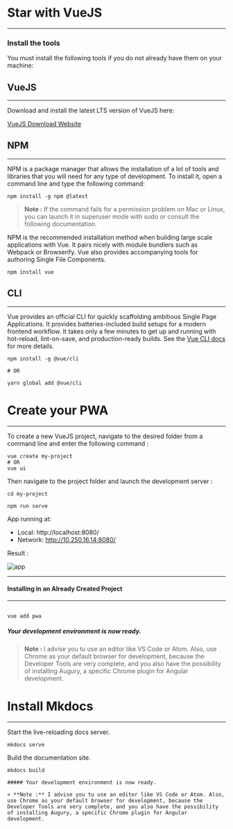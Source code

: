 # Star with VueJS

--- 



### Install the tools

You must install the following tools if you do not already have them on your machine:

## VueJS
---
Download and install the latest LTS version of VueJS here:

 [VueJS Download Website](https://vuejs.org/v2/guide/installation.html)

## NPM
---

NPM is a package manager that allows the installation of a lot of tools and libraries that you will need for any type of development. To install it, open a command line and type the following command:

```npm
npm install -g npm @latest
```

> **Note :** If the command fails for a permission problem on Mac or Linux, you can launch it in superuser mode with  sudo or consult the following documentation.

NPM is the recommended installation method when building large scale applications with Vue. It pairs nicely with module bundlers such as Webpack or Browserify. Vue also provides accompanying tools for authoring Single File Components.

```npm
npm install vue
```

## CLI
---
Vue provides an official CLI for quickly scaffolding ambitious Single Page Applications. It provides batteries-included build setups for a modern frontend workflow. It takes only a few minutes to get up and running with hot-reload, lint-on-save, and production-ready builds. See the [Vue CLI docs](https://cli.vuejs.org) for more details.

```npm
npm install -g @vue/cli

# OR

yarn global add @vue/cli
```


# Create your PWA

---

To create a new VueJS project, navigate to the desired folder from a command line and enter the following command :

```vue
vue create my-project
# OR
vue ui
```

Then navigate to the project folder and launch the development server :

```cd 
cd my-project
```
```ng 
npm run serve
```

  App running at:
  - Local:   http://localhost:8080/
  - Network: http://10.250.16.14:8080/

Result :

![app](/doc/VueJS/app.PNG)

---
#### Installing in an Already Created Project
---

```PWA

vue add pwa

```


##### Your development environment is now ready.

> **Note :** I advise you tu use an editor like VS Code or Atom. Also, use Chrome as your default browser for development, because the Developer Tools are very complete, and you also have the possibility of installing Augury, a specific Chrome plugin for Angular development.


# Install Mkdocs

---

Start the live-reloading docs server.
```mkdocs
mkdocs serve 
```

Build the documentation site.
```mkdocs
mkdocs build
```


```
##### Your development environment is now ready.

> **Note :** I advise you tu use an editor like VS Code or Atom. Also, use Chrome as your default browser for development, because the Developer Tools are very complete, and you also have the possibility of installing Augury, a specific Chrome plugin for Angular development.


